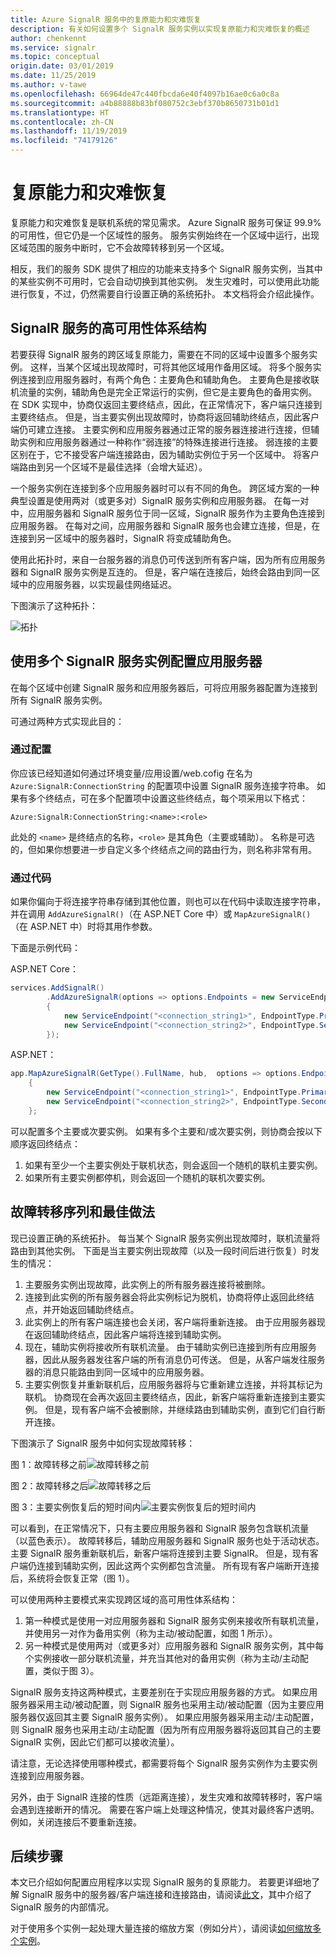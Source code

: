 ```yaml
---
title: Azure SignalR 服务中的复原能力和灾难恢复
description: 有关如何设置多个 SignalR 服务实例以实现复原能力和灾难恢复的概述
author: chenkennt
ms.service: signalr
ms.topic: conceptual
origin.date: 03/01/2019
ms.date: 11/25/2019
ms.author: v-tawe
ms.openlocfilehash: 66964de47c440fbcda6e40f4097b16ae0c6a0c8a
ms.sourcegitcommit: a4b88888b83bf080752c3ebf370b8650731b01d1
ms.translationtype: HT
ms.contentlocale: zh-CN
ms.lasthandoff: 11/19/2019
ms.locfileid: "74179126"
---
```

# <a name="resiliency-and-disaster-recovery"></a>复原能力和灾难恢复

复原能力和灾难恢复是联机系统的常见需求。 Azure SignalR 服务可保证 99.9% 的可用性，但它仍是一个区域性的服务。
服务实例始终在一个区域中运行，出现区域范围的服务中断时，它不会故障转移到另一个区域。

相反，我们的服务 SDK 提供了相应的功能来支持多个 SignalR 服务实例，当其中的某些实例不可用时，它会自动切换到其他实例。
发生灾难时，可以使用此功能进行恢复，不过，仍然需要自行设置正确的系统拓扑。 本文档将会介绍此操作。

## <a name="high-available-architecture-for-signalr-service"></a>SignalR 服务的高可用性体系结构

若要获得 SignalR 服务的跨区域复原能力，需要在不同的区域中设置多个服务实例。 这样，当某个区域出现故障时，可将其他区域用作备用区域。
将多个服务实例连接到应用服务器时，有两个角色：主要角色和辅助角色。
主要角色是接收联机流量的实例，辅助角色是完全正常运行的实例，但它是主要角色的备用实例。
在 SDK 实现中，协商仅返回主要终结点，因此，在正常情况下，客户端只连接到主要终结点。
但是，当主要实例出现故障时，协商将返回辅助终结点，因此客户端仍可建立连接。
主要实例和应用服务器通过正常的服务器连接进行连接，但辅助实例和应用服务器通过一种称作“弱连接”的特殊连接进行连接。
弱连接的主要区别在于，它不接受客户端连接路由，因为辅助实例位于另一个区域中。 将客户端路由到另一个区域不是最佳选择（会增大延迟）。

一个服务实例在连接到多个应用服务器时可以有不同的角色。
跨区域方案的一种典型设置是使用两对（或更多对）SignalR 服务实例和应用服务器。
在每一对中，应用服务器和 SignalR 服务位于同一区域，SignalR 服务作为主要角色连接到应用服务器。
在每对之间，应用服务器和 SignalR 服务也会建立连接，但是，在连接到另一区域中的服务器时，SignalR 将变成辅助角色。

使用此拓扑时，来自一台服务器的消息仍可传送到所有客户端，因为所有应用服务器和 SignalR 服务实例是互连的。
但是，客户端在连接后，始终会路由到同一区域中的应用服务器，以实现最佳网络延迟。

下图演示了这种拓扑：

![拓扑](media/signalr-concept-disaster-recovery/topology.png)

## <a name="configure-app-servers-with-multiple-signalr-service-instances"></a>使用多个 SignalR 服务实例配置应用服务器

在每个区域中创建 SignalR 服务和应用服务器后，可将应用服务器配置为连接到所有 SignalR 服务实例。

可通过两种方式实现此目的：

### <a name="through-config"></a>通过配置

你应该已经知道如何通过环境变量/应用设置/web.cofig 在名为 `Azure:SignalR:ConnectionString` 的配置项中设置 SignalR 服务连接字符串。
如果有多个终结点，可在多个配置项中设置这些终结点，每个项采用以下格式：

```
Azure:SignalR:ConnectionString:<name>:<role>
```

此处的 `<name>` 是终结点的名称，`<role>` 是其角色（主要或辅助）。
名称是可选的，但如果你想要进一步自定义多个终结点之间的路由行为，则名称非常有用。

### <a name="through-code"></a>通过代码

如果你偏向于将连接字符串存储到其他位置，则也可以在代码中读取连接字符串，并在调用 `AddAzureSignalR()`（在 ASP.NET Core 中）或 `MapAzureSignalR()`（在 ASP.NET 中）时将其用作参数。

下面是示例代码：

ASP.NET Core：

```cs
services.AddSignalR()
        .AddAzureSignalR(options => options.Endpoints = new ServiceEndpoint[]
        {
            new ServiceEndpoint("<connection_string1>", EndpointType.Primary, "region1"),
            new ServiceEndpoint("<connection_string2>", EndpointType.Secondary, "region2"),
        });
```

ASP.NET：

```cs
app.MapAzureSignalR(GetType().FullName, hub,  options => options.Endpoints = new ServiceEndpoint[]
    {
        new ServiceEndpoint("<connection_string1>", EndpointType.Primary, "region1"),
        new ServiceEndpoint("<connection_string2>", EndpointType.Secondary, "region2"),
    };
```

可以配置多个主要或次要实例。 如果有多个主要和/或次要实例，则协商会按以下顺序返回终结点：

1. 如果有至少一个主要实例处于联机状态，则会返回一个随机的联机主要实例。
2. 如果所有主要实例都停机，则会返回一个随机的联机次要实例。

## <a name="failover-sequence-and-best-practice"></a>故障转移序列和最佳做法

现已设置正确的系统拓扑。 每当某个 SignalR 服务实例出现故障时，联机流量将路由到其他实例。
下面是当主要实例出现故障（以及一段时间后进行恢复）时发生的情况：

1. 主要服务实例出现故障，此实例上的所有服务器连接将被删除。
2. 连接到此实例的所有服务器会将此实例标记为脱机，协商将停止返回此终结点，并开始返回辅助终结点。
3. 此实例上的所有客户端连接也会关闭，客户端将重新连接。 由于应用服务器现在返回辅助终结点，因此客户端将连接到辅助实例。
4. 现在，辅助实例将接收所有联机流量。 由于辅助实例已连接到所有应用服务器，因此从服务器发往客户端的所有消息仍可传送。 但是，从客户端发往服务器的消息只能路由到同一区域中的应用服务器。
5. 主要实例恢复并重新联机后，应用服务器将与它重新建立连接，并将其标记为联机。 协商现在会再次返回主要终结点，因此，新客户端将重新连接到主要实例。 但是，现有客户端不会被删除，并继续路由到辅助实例，直到它们自行断开连接。

下图演示了 SignalR 服务中如何实现故障转移：

图 1：故障转移之前![故障转移之前](media/signalr-concept-disaster-recovery/before-failover.png)

图 2：故障转移之后![故障转移之后](media/signalr-concept-disaster-recovery/after-failover.png)

图 3：主要实例恢复后的短时间内![主要实例恢复后的短时间内](media/signalr-concept-disaster-recovery/after-recover.png)

可以看到，在正常情况下，只有主要应用服务器和 SignalR 服务包含联机流量（以蓝色表示）。
故障转移后，辅助应用服务器和 SignalR 服务也处于活动状态。
主要 SignalR 服务重新联机后，新客户端将连接到主要 SignalR。 但是，现有客户端仍连接到辅助实例，因此这两个实例都包含流量。
所有现有客户端断开连接后，系统将会恢复正常（图 1）。

可以使用两种主要模式来实现跨区域的高可用性体系结构：

1. 第一种模式是使用一对应用服务器和 SignalR 服务实例来接收所有联机流量，并使用另一对作为备用实例（称为主动/被动配置，如图 1 所示）。 
2. 另一种模式是使用两对（或更多对）应用服务器和 SignalR 服务实例，其中每个实例接收一部分联机流量，并充当其他对的备用实例（称为主动/主动配置，类似于图 3）。

SignalR 服务支持这两种模式，主要差别在于实现应用服务器的方式。
如果应用服务器采用主动/被动配置，则 SignalR 服务也采用主动/被动配置（因为主要应用服务器仅返回其主要 SignalR 服务实例）。
如果应用服务器采用主动/主动配置，则 SignalR 服务也采用主动/主动配置（因为所有应用服务器将返回其自己的主要 SignalR 实例，因此它们都可以接收流量）。

请注意，无论选择使用哪种模式，都需要将每个 SignalR 服务实例作为主要实例连接到应用服务器。

另外，由于 SignalR 连接的性质（远距离连接），发生灾难和故障转移时，客户端会遇到连接断开的情况。
需要在客户端上处理这种情况，使其对最终客户透明。 例如，关闭连接后不要重新连接。

## <a name="next-steps"></a>后续步骤

本文已介绍如何配置应用程序以实现 SignalR 服务的复原能力。 若要更详细地了解 SignalR 服务中的服务器/客户端连接和连接路由，请阅读[此文](signalr-concept-internals.md)，其中介绍了 SignalR 服务的内部情况。

对于使用多个实例一起处理大量连接的缩放方案（例如分片），请阅读[如何缩放多个实例](signalr-howto-scale-multi-instances.md)。
